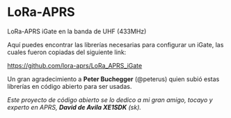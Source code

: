 # LoRa-APRS
LoRa-APRS iGate en la banda de UHF (433MHz)


Aquí puedes encontrar las librerías necesarias para configurar un iGate, las cuales fueron copiadas del siguiente link:

https://github.com/lora-aprs/LoRa_APRS_iGate

Un gran agradecimiento a **Peter Buchegger** (@peterus) quien subió estas librerías en código abierto para ser usadas.

_Este proyecto de código abierto se lo dedico a mi gran amigo, tocayo y experto en APRS, **David de Avila XE1SDK** (sk)._
